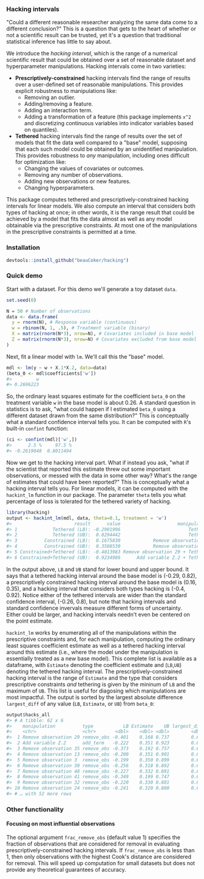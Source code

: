 <!-- README.md is generated from README.Rmd. Please edit that file -->
### Hacking intervals

"Could a different reasonable researcher analyzing the same data come to a different conclusion?" This is a question that gets to the heart of whether or not a scientific result can be trusted, yet it's a question that traditional statistical inference has little to say about.

We introduce the *hacking interval*, which is the range of a numerical scientific result that could be obtained over a set of reasonable dataset and hyperparameter manipulations. Hacking intervals come in two varieties:

-   **Prescriptively-constrained** hacking intervals find the range of results over a user-defined set of reasonable manipulations. This provides explicit robustness to manipulations like:
    -   Removing an outlier.
    -   Adding/removing a feature.
    -   Adding an interaction term.
    -   Adding a transformation of a feature (this package implements `x^2` and discretizing continuous variables into indicator variables based on quantiles).
-   **Tethered** hacking intervals find the range of results over the set of models that fit the data well compared to a "base" model, supposing that each such model could be obtained by an unidentified manipulation. This provides robustness to *any* manipulation, including ones difficult for optimization like:
    -   Changing the values of covariates or outcomes.
    -   Removing any number of observations.
    -   Adding new observations or new features.
    -   Changing hyperparameters.

This package computes tethered and prescriptively-constrained hacking intervals for linear models. We also compute an interval that considers both types of hacking at once; in other words, it is the range result that could be achieved by a model that fits the data almost as well as any model obtainable via the prescriptive constraints. At most one of the manipulations in the prescriptive constraints is permitted at a time.

### Installation

``` r
devtools::install_github("beauCoker/hacking")
```

### Quick demo

Start with a dataset. For this demo we'll generate a toy dataset `data`.

``` r
set.seed(0)

N = 50 # Number of observations
data <- data.frame(
  y = rnorm(N), # Response variable (continuous)
  w = rbinom(N, 1, .5), # Treatment variable (binary)
  X = matrix(rnorm(N*3), nrow=N), # Covariates included in base model
  Z = matrix(rnorm(N*3), nrow=N) # Covariates excluded from base model
)
```

Next, fit a linear model with `lm`. We'll call this the "base" model.

``` r
mdl <- lm(y ~ w + X.1*X.2, data=data)
(beta_0 <- mdl$coefficients['w'])
#>         w 
#> 0.2696223
```

So, the ordinary least squares estimate for the coefficient `beta_0` on the treatment variable `w` in the base model is about 0.26. A standard question in statistics is to ask, "what could happen if I estimated `beta_0` using a different dataset drawn from the same distribution?" This is conceptually what a standard confidence interval tells you. It can be computed with `R`'s built-in `confint` function:

``` r
(ci <- confint(mdl)['w',])
#>      2.5 %     97.5 % 
#> -0.2619048  0.8011494
```

Now we get to the hacking interval part. What if instead you ask, "what if the scientist that reported this estimate threw out some important observations, or messed with the data in some other way? What's the range of estimates that could have been reported?" This is conceptually what a hacking interval tells you. For linear models, it can be computed with the `hackint_lm` function in our package. The parameter `theta` tells you what percentage of loss is tolerated for the tethered variety of hacking.

``` r
library(hacking)
output <- hackint_lm(mdl, data, theta=0.1, treatment = 'w')
#>                       result      value                     manipulation
#> 1             Tethered (LB): -0.2901996                         Tethered
#> 2             Tethered (UB):  0.8294442                         Tethered
#> 3          Constrained (LB):  0.1675830            Remove observation 29
#> 4          Constrained (UB):  0.3508530            Remove observation 13
#> 5 Constrained+Tethered (LB): -0.4013983 Remove observation 29 + Tethered
#> 6 Constrained+Tethered (UB):  0.9234986      Add variable Z.2 + Tethered
```

In the output above, `LB` and `UB` stand for lower bound and upper bound. It says that a tethered hacking interval around the base model is (-0.29, 0.82), a prescriptively constrained hacking interval around the base model is (0.16, 0.35), and a hacking interval that considers both types hacking is (-0.4, 0.92). Notice either of the tethered intervals are wider than the standard confidence interval, (-0.26, 0.8), but note that hacking intervals and standard confidence invervals measure different forms of uncertainty. Either could be larger, and hacking intervals needn't even be centered on the point estimate.

`hackint_lm` works by enumerating all of the manipulations within the prescriptive constraints and, for each manipulation, computing the ordinary least squares coefficient estimate as well as a tethered hacking interval around this estimate (i.e., where the model under the manipulation is essentially treated as a new base model). This complete list is available as a dataframe, with `Estimate` denoting the coefficient estimate and (`LB`,`UB`) denoting the tethered hacking interval. The prescriptively-constrained hacking interval is the range of `Estimate` and the type that considers prescriptive constraints *and* tethering is given by the mininum of `LB` and the maximum of `UB`. This list is useful for diagosing which manipulations are most impactful. The output is sorted by the largest absolute difference `largest_diff` of any value (`LB`, `Estimate`, or `UB`) from `beta_0`:

``` r
output$hacks_all
#> # A tibble: 62 x 6
#>    manipulation          type           LB Estimate    UB largest_diff
#>    <chr>                 <chr>       <dbl>    <dbl> <dbl>        <dbl>
#>  1 Remove observation 29 remove_obs -0.401    0.168 0.737        0.671
#>  2 Add variable Z.2      add_term   -0.222    0.351 0.923        0.654
#>  3 Remove observation 35 remove_obs -0.373    0.192 0.757        0.643
#>  4 Remove observation 13 remove_obs -0.200    0.351 0.901        0.632
#>  5 Remove observation 3  remove_obs -0.199    0.350 0.899        0.629
#>  6 Remove observation 30 remove_obs -0.256    0.318 0.892        0.622
#>  7 Remove observation 48 remove_obs -0.227    0.332 0.891        0.622
#>  8 Remove observation 41 remove_obs -0.349    0.199 0.747        0.619
#>  9 Remove observation 32 remove_obs -0.220    0.330 0.881        0.611
#> 10 Remove observation 24 remove_obs -0.241    0.320 0.880        0.610
#> # … with 52 more rows
```

### Other functionality

#### Focusing on most influential observations

The optional argument `frac_remove_obs` (default value 1) specifies the fraction of observations that are considered for removal in evaluating prescriptively-constrained hacking intervals. If `frac_remove_obs` is less than 1, then only observations with the highest Cook's distance are considered for removal. This will speed up computation for small datasets but does not provide any theoretical guarantees of accuracy.
